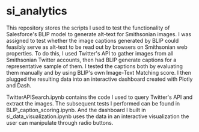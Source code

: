 # si_analytics

This repository stores the scripts I used to test the functionality of Salesforce's BLIP model to generate alt-text for Smithsonian images. I was assigned to test whether the image captions generated by BLIP could feasibly serve as alt-text to be read out by browsers on Smithsonian web properties. To do this, I used Twitter's API to gather images from all Smithsonian Twitter accounts, then had BLIP generate captions for a representative sample of them. I tested the captions both by evaluating them manually and by using BLIP's own Image-Text Matching score. I then plugged the resulting data into an interactive dashboard created with Plotly and Dash. 

TwitterAPISearch.ipynb contains the code I used to query Twitter's API and extract the images. The subsequent tests I performed can be found in BLIP_caption_scoring.ipynb. And the dashboard I built in si_data_visualization.ipynb uses the data in an interactive visualization the user can manipulate through radio buttons.
